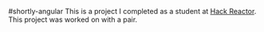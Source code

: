 #shortly-angular
This is a project I completed as a student at [Hack Reactor](http://www.hackreactor.com/). This project was worked on with a pair.
